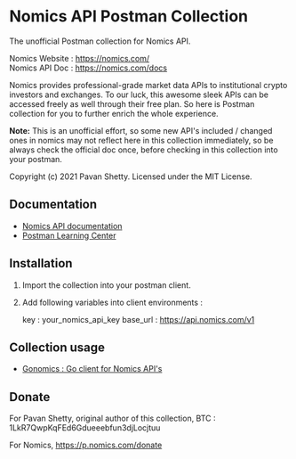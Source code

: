 # Nomics API Postman Collection

The unofficial Postman collection for Nomics API.  

Nomics Website : https://nomics.com/  
Nomics API Doc : https://nomics.com/docs

Nomics provides professional-grade market data APIs to institutional crypto investors and exchanges. To our luck, this awesome sleek APIs can be accessed freely as well through their free plan. So here is Postman collection for you to further enrich the whole experience.

**Note:** This is an unofficial effort, so some new API's included / changed ones in nomics may not reflect here in this collection immediately, so be always check the official doc once, before checking in this collection into your postman.

Copyright (c) 2021 Pavan Shetty. Licensed under the MIT License.

## Documentation

- [Nomics API documentation](https://nomics.com/docs)
- [Postman Learning Center](https://learning.postman.com/docs/getting-started/introduction/)

## Installation

1. Import the collection into your postman client.
2. Add following variables into client environments :
   
   key : your_nomics_api_key
   base_url : https://api.nomics.com/v1

## Collection usage

- [Gonomics : Go client for Nomics API's](https://github.com/milkywaybrain/gonomics)

## Donate

For Pavan Shetty, original author of this collection, BTC : 1LkR7QwpKqFEd6Gdueeebfun3djLocjtuu

For Nomics, https://p.nomics.com/donate 
